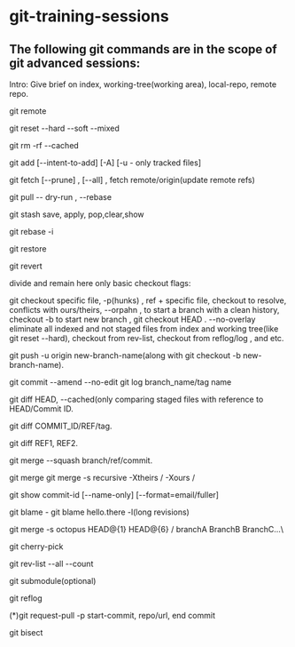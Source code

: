 # git-training-sessions
## The following git commands are in the scope of git advanced sessions:

Intro: Give brief on index, working-tree(working area), local-repo, remote repo.

git remote

git reset --hard --soft --mixed

git rm -rf --cached

git add [--intent-to-add] [-A] [-u - only tracked files]

git fetch [--prune] , [--all] , fetch remote/origin(update remote refs) 

git pull -- dry-run , --rebase

git stash save, apply, pop,clear,show

git rebase -i

git restore

git revert

divide and remain here only basic checkout flags:

git checkout specific file, -p(hunks) , ref + specific file, checkout to resolve, 
 conflicts with ours/theirs, --orpahn , to start a branch with a clean history, checkout -b to start new branch , git checkout HEAD . --no-overlay eliminate all indexed and not staged files from index and working tree(like git reset --hard), checkout from rev-list, checkout from reflog/log , and etc.

git push -u origin new-branch-name(along with git checkout -b new-branch-name).



git commit --amend --no-edit
git log branch_name/tag name

git diff HEAD, --cached(only comparing staged files with reference to HEAD/Commit ID.

git diff COMMIT_ID/REF/tag.

git diff REF1, REF2.

git merge --squash branch/ref/commit.

git merge git merge -s recursive -Xtheirs / -Xours / <allow-unrelated-histories>

git show commit-id [--name-only] [--format=email/fuller]

git blame -  git blame hello.there -l(long revisions)


git merge -s octopus HEAD@{1} HEAD@{6} / branchA BranchB BranchC...\


git cherry-pick

git rev-list --all --count
 
 git submodule(optional)
 
git reflog
 
(*)git request-pull -p start-commit, repo/url, end commit
 
 git bisect
